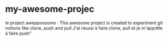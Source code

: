 # my-awesome-projec
le project aweppossome
: This awesome project is created to experiment git notions like clone, push and pull
J'ai réussi à faire clone, pull et je m'apprête à faire push"